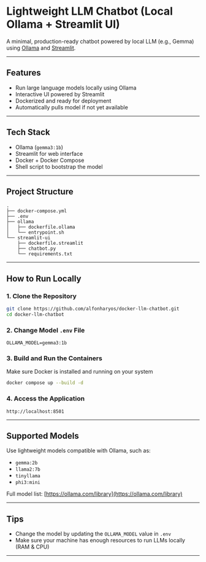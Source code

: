 # Lightweight LLM Chatbot (Local Ollama + Streamlit UI)

A minimal, production-ready chatbot powered by local LLM (e.g., Gemma) using [Ollama](https://ollama.com/) and [Streamlit](https://streamlit.io/).

---

## Features

- Run large language models locally using Ollama
- Interactive UI powered by Streamlit
- Dockerized and ready for deployment
- Automatically pulls model if not yet available

---

## Tech Stack

- Ollama (`gemma3:1b`)
- Streamlit for web interface
- Docker + Docker Compose
- Shell script to bootstrap the model

---

## Project Structure

```
.
├── docker-compose.yml
├── .env
├── ollama
│   ├── dockerfile.ollama
│   └── entrypoint.sh
└── streamlit-ui
    ├── dockerfile.streamlit
    ├── chatbot.py
    └── requirements.txt
```

---

## How to Run Locally

### 1. Clone the Repository

```bash
git clone https://github.com/alfonharyos/docker-llm-chatbot.git
cd docker-llm-chatbot
```

### 2. Change Model `.env` File

```env
OLLAMA_MODEL=gemma3:1b
```

### 3. Build and Run the Containers

Make sure Docker is installed and running on your system

```bash
docker compose up --build -d
```

### 4. Access the Application

```
http://localhost:8501
```

---

## Supported Models

Use lightweight models compatible with Ollama, such as:

- `gemma:2b`
- `llama2:7b`
- `tinyllama`
- `phi3:mini`

Full model list: [https://ollama.com/library](https://ollama.com/library)

---

## Tips

- Change the model by updating the `OLLAMA_MODEL` value in `.env`
- Make sure your machine has enough resources to run LLMs locally (RAM & CPU)

---



